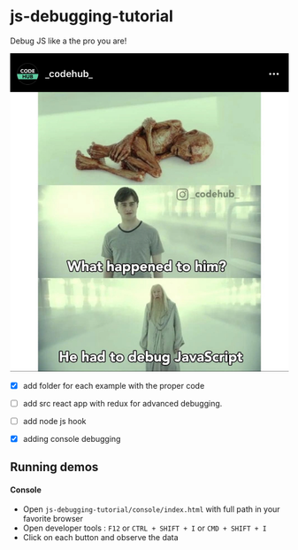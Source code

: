 # js-debugging-tutorial
Debug JS like a the pro you are!

![](debugjs.jpg)

- [x] add folder for each example with the proper code

- [ ] add src react app with redux for advanced debugging.

 - [ ] add node js hook
 - [x] adding console debugging

 ## Running demos

 #### Console

 * Open `js-debugging-tutorial/console/index.html` with full path in your favorite browser
 * Open developer tools : `F12` or `CTRL + SHIFT + I` or `CMD + SHIFT + I`
 * Click on each button and observe the data
